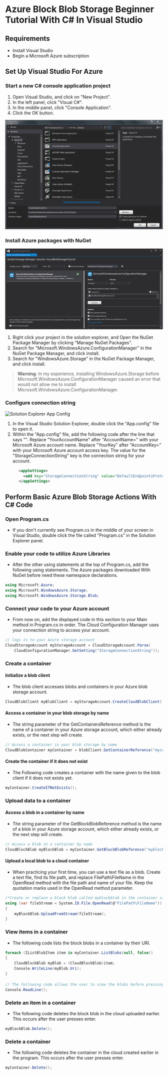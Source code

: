 # Azure Block Blob Storage Beginner Tutorial With C# In Visual Studio

## Requirements

- Install Visual Studio
- Begin a Microsoft Azure subscription

## Set Up Visual Studio For Azure

### Start a new C# console application project

1. Open Visual Studio, and click on "New Project".
2. In the left panel, click "Visual C#".
3. In the middle panel, click "Console Application".
4. Click the OK button.

![Visual Studio New Project C# Console](https://github.com/tvroley/AzureBlobStorageBeginnerTutorial/blob/master/images/VisualStudioNewProjectCSharpConsole.PNG)

### Install Azure packages with NuGet

![NuGet Azure Packages](https://github.com/tvroley/AzureBlobStorageBeginnerTutorial/blob/master/images/NuGetAzurePackages.PNG)

1. Right click your project in the solution explorer, and Open the NuGet Package Manager by clicking "Manage NuGet Packages".
2. Search for "Microsoft.WindowsAzure.ConfigurationManager" in the NuGet Package Manager, and click install.
3. Search for "WindowsAzure.Storage" in the NuGet Package Manager, and click install.

> **Warning**: In my experience, installing WindowsAzure.Storage before Microsoft.WindowsAzure.ConfigurationManager caused an error that would not allow me to install Microsoft.WindowsAzure.ConfigurationManager.

### Configure connection string

![Solution Explorer App Config](/AzureBlobStorageBeginnerTutorial/media/SolutionExplorerAppConfig.PNG)

1. In the Visual Studio Solution Explorer, double click the "App.config" file to open it.
2. Within the "App.config" file, add the following code after the line that says "</startup>".  Replace "YourAccountName" after "AccountName=" with your Microsoft Azure account name.  Replace "YourKey" after "AccountKey=" with your Microsoft Azure account access key.  The value for the "StorageConnectionString" key is the connection string for your account.
```xml
      <appSettings>
        <add key="StorageConnectionString" value="DefaultEndpointsProtocol=https;AccountName=YourAccountName;AccountKey=YourKey" />
      </appSettings>
```
## Perform Basic Azure Blob Storage Actions With C# Code

### Open Program.cs 

* If you don't currently see Program.cs in the middle of your screen in Visual Studio, double click the file called "Program.cs" in the Solution Explorer panel.

### Enable your code to utilize Azure Libraries

* After the other using statements at the top of Program.cs, add the following using statements.  The Azure packages downloaded With NuGet before need these namespace declarations.

```C#
using Microsoft.Azure;  
using Microsoft.WindowsAzure.Storage;
using Microsoft.WindowsAzure.Storage.Blob;
```

### Connect your code to your Azure account

* From now on, add the displayed code in this section to your Main method in Program.cs in order.  The Cloud Configuration Manager uses your connection string to access your account.

```C#
// logs in to your Azure storage account
CloudStorageAccount myStorageAccount = CloudStorageAccount.Parse(
    CloudConfigurationManager.GetSetting("StorageConnectionString"));
```
### Create a container

#### Initialize a blob client

* The blob client accesses blobs and containers in your Azure blob storage account.

```C#
CloudBlobClient myBlobClient = myStorageAccount.CreateCloudBlobClient();
```

#### Access a container in your blob storage by name

* The string parameter of the GetContainersReference method is the name of a container in your Azure storage account, which either already exists, or the next step will create.

```C#
// Access a container in your blob storage by name
CloudBlobContainer myContainer = blobClient.GetContainerReference("mycontainer");
```

#### Create the container if it does not exist

* The Following code creates a container with the name given to the blob client if it does not exists yet.

```C#
myContainer.CreateIfNotExists();
```

### Upload data to a container

#### Access a blob in a container by name

* The string parameter of the GetBlockBlobReference method is the name of a blob in your Azure storage account, which either already exists, or the next step will create.

```C#
// Access a blob in a container by name
CloudBlockBlob myBlockBlob = myContainer.GetBlockBlobReference("myblockblob");
```

#### Upload a local blob to a cloud container

* When practicing your first time, you can use a text file as a blob.  Create a text file, find its file path, and replace FilePath\FileName in the OpenRead method with the file path and name of your file.  Keep the quotation marks used in the OpenRead method parameter. 

```C#
/*Create or replace a block blob called myblockblob in the container called mycontainer, consisting of the file you chose*/ 
using (var fileStream = System.IO.File.OpenRead(@"FilePath\FileName"))
{
    myBlockBlob.UploadFromStream(fileStream);
}
```

### View items in a container

* The following code lists the block blobs in a container by their URI.

```C#
foreach (IListBlobItem item in myContainer.ListBlobs(null, false))
{
	CloudBlockBlob myBlob = (CloudBlockBlob)item;
	Console.WriteLine(myBlob.Uri);
}

// The following code allows the user to view the blobs before pressing enter
Console.ReadLine();
```

### Delete an item in a container

* The following code deletes the block blob in the cloud uploaded earlier.  This occurs after the user presses enter.

```C#
myBlockBlob.Delete();
```

### Delete a container

* The following code deletes the container in the cloud created earlier in the program.  This occurs after the user presses enter.

```C#
myContainer.Delete();
```
